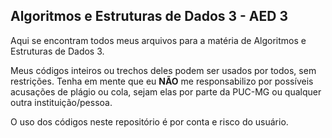 ## Algoritmos e Estruturas de Dados 3 - AED 3

Aqui se encontram todos meus arquivos para a matéria de Algoritmos e Estruturas de Dados 3.

Meus códigos inteiros ou trechos deles podem ser usados por todos, sem restrições. Tenha em mente que eu **NÃO** me responsabilizo por possíveis acusações de plágio ou cola, sejam elas por parte da PUC-MG ou qualquer outra instituição/pessoa.

O uso dos códigos neste repositório é por conta e risco do usuário.
